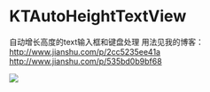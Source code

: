 # KTAutoHeightTextView
自动增长高度的text输入框和键盘处理
用法见我的博客：
http://www.jianshu.com/p/2cc5235ee41a
http://www.jianshu.com/p/535bd0b9bf68

![](https://github.com/tujinqiu/KTAutoHeightTextView/blob/master/%E8%BE%93%E5%85%A5%E6%A1%86.gif)
